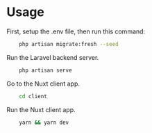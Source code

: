 # Usage

First, setup the .env file, then run this command:

```bash
    php artisan migrate:fresh --seed
```

Run the Laravel backend server.

```bash
    php artisan serve
```

Go to the Nuxt client app.

```bash
    cd client
```

Run the Nuxt client app.

```bash
    yarn && yarn dev
```
